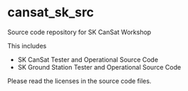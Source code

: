 # cansat_sk_src

Source code repository for SK CanSat Workshop

This includes
* SK CanSat Tester and Operational Source Code
* SK Ground Station Tester and Operational Source Code

Please read the licenses in the source code files.
